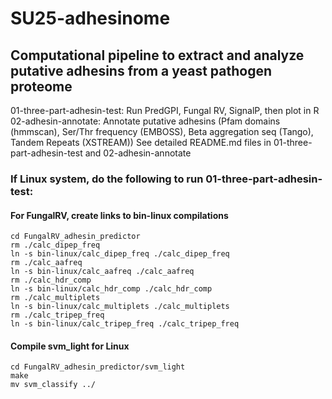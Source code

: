 # SU25-adhesinome

## Computational pipeline to extract and analyze putative adhesins from a yeast pathogen proteome

01-three-part-adhesin-test: Run PredGPI, Fungal RV, SignalP, then plot in R
02-adhesin-annotate: Annotate putative adhesins (Pfam domains (hmmscan), Ser/Thr frequency (EMBOSS), Beta aggregation seq (Tango), Tandem Repeats (XSTREAM))
See detailed README.md files in 01-three-part-adhesin-test and 02-adhesin-annotate

### If Linux system, do the following to run 01-three-part-adhesin-test:

#### For FungalRV, create links to bin-linux compilations

```
cd FungalRV_adhesin_predictor
rm ./calc_dipep_freq
ln -s bin-linux/calc_dipep_freq ./calc_dipep_freq
rm ./calc_aafreq
ln -s bin-linux/calc_aafreq ./calc_aafreq
rm ./calc_hdr_comp
ln -s bin-linux/calc_hdr_comp ./calc_hdr_comp
rm ./calc_multiplets
ln -s bin-linux/calc_multiplets ./calc_multiplets
rm ./calc_tripep_freq
ln -s bin-linux/calc_tripep_freq ./calc_tripep_freq
```

#### Compile svm_light for Linux

```
cd FungalRV_adhesin_predictor/svm_light
make
mv svm_classify ../
```
